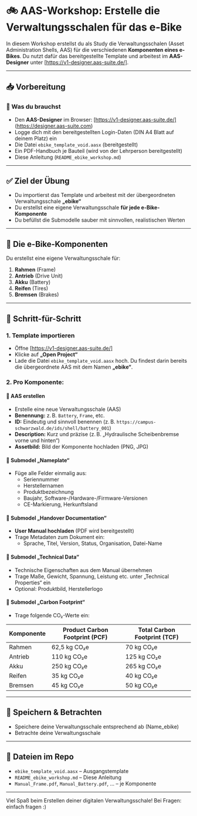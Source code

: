 # 🚲 AAS-Workshop: Erstelle die Verwaltungsschalen für das e-Bike

In diesem Workshop erstellst du als Study die Verwaltungsschalen (Asset Administration Shells, AAS) für die verschiedenen **Komponenten eines e-Bikes**. Du nutzt dafür das bereitgestellte Template und arbeitest im **AAS-Designer** unter [https://v1-designer.aas-suite.de/].



---

## 📥 Vorbereitung

### 🔹 Was du brauchst

- Den **AAS-Designer** im Browser: [https://v1-designer.aas-suite.de/] (https://designer.aas-suite.com)
- Logge dich mit den bereitgestellten Login-Daten (DIN A4 Blatt auf deinem Platz) ein
- Die Datei `ebike_template_void.aasx` (bereitgestellt)
- Ein PDF-Handbuch je Bauteil (wird von der Lehrperson bereitgestellt)
- Diese Anleitung (`README_ebike_workshop.md`)

---

## ✅ Ziel der Übung

- Du importierst das Template und arbeitest mit der übergeordneten Verwaltungsschale **„ebike“**
- Du erstellst eine eigene Verwaltungsschale **für jede e-Bike-Komponente**
- Du befüllst die Submodelle sauber mit sinnvollen, realistischen Werten

---

## 🧩 Die e-Bike-Komponenten

Du erstellst eine eigene Verwaltungsschale für:

1. **Rahmen** (Frame)
2. **Antrieb** (Drive Unit)
3. **Akku** (Battery)
4. **Reifen** (Tires)
5. **Bremsen** (Brakes)

---

## 🔧 Schritt-für-Schritt

### 1. Template importieren

- Öffne [https://v1-designer.aas-suite.de/]
- Klicke auf **„Open Project“**
- Lade die Datei `ebike_template_void.aasx` hoch. Du findest darin bereits die übergeordnete AAS mit dem Namen **„ebike“**.

### 2. Pro Komponente:

#### 🔹 AAS erstellen
- Erstelle eine neue Verwaltungsschale (AAS)
- **Benennung:** z. B. `Battery`, `Frame`, etc.
- **ID:** Eindeutig und sinnvoll benennen (z. B. `https://campus-schwarzwald.de/ids/shell/battery_001`)
- **Description:** Kurz und präzise (z. B. „Hydraulische Scheibenbremse vorne und hinten“)
- **Assetbild:** Bild der Komponente hochladen (PNG, JPG)

#### 🔹 Submodel „Nameplate“
- Füge alle Felder einmalig aus:
  - Seriennummer
  - Herstellernamen
  - Produktbezeichnung
  - Baujahr, Software-/Hardware-/Firmware-Versionen
  - CE-Markierung, Herkunftsland

#### 🔹 Submodel „Handover Documentation“
- **User Manual hochladen** (PDF wird bereitgestellt)
- Trage Metadaten zum Dokument ein:
  - Sprache, Titel, Version, Status, Organisation, Datei-Name

#### 🔹 Submodel „Technical Data“
- Technische Eigenschaften aus dem Manual übernehmen
- Trage Maße, Gewicht, Spannung, Leistung etc. unter „Technical Properties“ ein
- Optional: Produktbild, Herstellerlogo

#### 🔹 Submodel „Carbon Footprint“
- Trage folgende CO₂-Werte ein:

| Komponente | Product Carbon Footprint (PCF) | Total Carbon Footprint (TCF) |
|------------|-------------------------------|------------------------------|
| Rahmen     | 62,5 kg CO₂e                  | 70 kg CO₂e                   |
| Antrieb    | 110 kg CO₂e                   | 125 kg CO₂e                  |
| Akku       | 250 kg CO₂e                   | 265 kg CO₂e                  |
| Reifen     | 35 kg CO₂e                    | 40 kg CO₂e                   |
| Bremsen    | 45 kg CO₂e                    | 50 kg CO₂e                   |

---

## 💾 Speichern & Betrachten

- Speichere deine Verwaltungsschale entsprechend ab (Name_ebike)
- Betrachte deine Verwaltungsschale

---

## 📁 Dateien im Repo

- `ebike_template_void.aasx` – Ausgangstemplate
- `README_ebike_workshop.md` – Diese Anleitung
- `Manual_Frame.pdf`, `Manual_Battery.pdf`, ... – je Komponente

---

Viel Spaß beim Erstellen deiner digitalen Verwaltungsschale! Bei Fragen: einfach fragen :)
